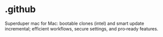 # .github
Superduper mac for Mac: bootable clones (intel) and smart update incremental; efficient workflows, secure settings, and pro‑ready features.
